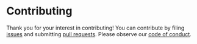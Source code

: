 # Contributing

Thank you for your interest in contributing! You can contribute by filing [issues](https://github.com/stepchowfun/gists/issues) and submitting [pull requests](https://github.com/stepchowfun/gists/pulls). Please observe our [code of conduct](https://github.com/stepchowfun/gists/blob/main/CODE_OF_CONDUCT.md).
